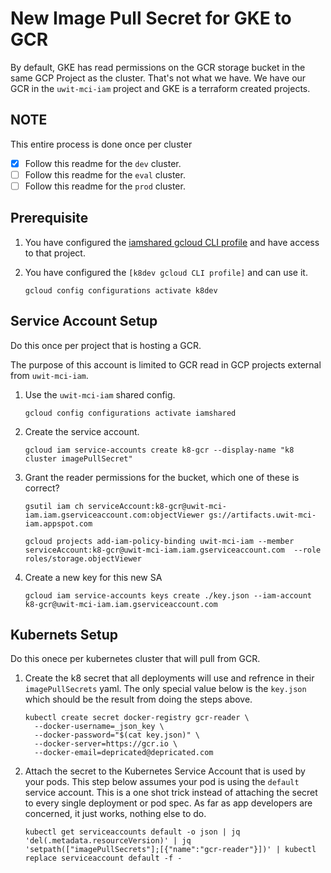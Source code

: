 # New Image Pull Secret for GKE to GCR
By default, GKE has read permissions on the GCR storage bucket in the same GCP Project as the cluster.  That's not what we have.  We have our GCR in the `uwit-mci-iam` project and GKE is a terraform created projects.

## NOTE
This entire process is done once per cluster

- [x] Follow this readme for the `dev` cluster.
- [ ] Follow this readme for the `eval` cluster.
- [ ] Follow this readme for the `prod` cluster.

## Prerequisite
1. You have configured the [iamshared gcloud CLI profile](projects-shared.md) and have access to that project.
2. You have configured the `[k8dev gcloud CLI profile]` and can use it.

    ```
    gcloud config configurations activate k8dev
    ```

## Service Account Setup
Do this once per project that is hosting a GCR.

The purpose of this account is limited to GCR read in GCP projects external from `uwit-mci-iam`.

1. Use the `uwit-mci-iam` shared config.

    ```
    gcloud config configurations activate iamshared
    ```

1. Create the service account.

    ```
    gcloud iam service-accounts create k8-gcr --display-name "k8 cluster imagePullSecret"
    ```

1. Grant the reader permissions for the bucket, which one of these is correct?

    ```
    gsutil iam ch serviceAccount:k8-gcr@uwit-mci-iam.iam.gserviceaccount.com:objectViewer gs://artifacts.uwit-mci-iam.appspot.com

    gcloud projects add-iam-policy-binding uwit-mci-iam --member serviceAccount:k8-gcr@uwit-mci-iam.iam.gserviceaccount.com  --role roles/storage.objectViewer
    ```

1. Create a new key for this new SA

    ```
    gcloud iam service-accounts keys create ./key.json --iam-account k8-gcr@uwit-mci-iam.iam.gserviceaccount.com
    ```


## Kubernets Setup
Do this onece per kubernetes cluster that will pull from GCR.

1. Create the k8 secret that all deployments will use and refrence in their `imagePullSecrets` yaml.  The only special value below is the `key.json` which should be the result from doing the steps above.

    ```
    kubectl create secret docker-registry gcr-reader \
      --docker-username=_json_key \
      --docker-password="$(cat key.json)" \
      --docker-server=https://gcr.io \
      --docker-email=depricated@depricated.com
    ```

1. Attach the secret to the Kubernetes Service Account that is used by your pods.  This step below assumes your pod is using the `default` service account.  This is a one shot trick instead of attaching the secret to every single deployment or pod spec.  As far as app developers are concerned, it just works, nothing else to do.

    ```
    kubectl get serviceaccounts default -o json | jq 'del(.metadata.resourceVersion)' | jq 'setpath(["imagePullSecrets"];[{"name":"gcr-reader"}])' | kubectl replace serviceaccount default -f -
    ```